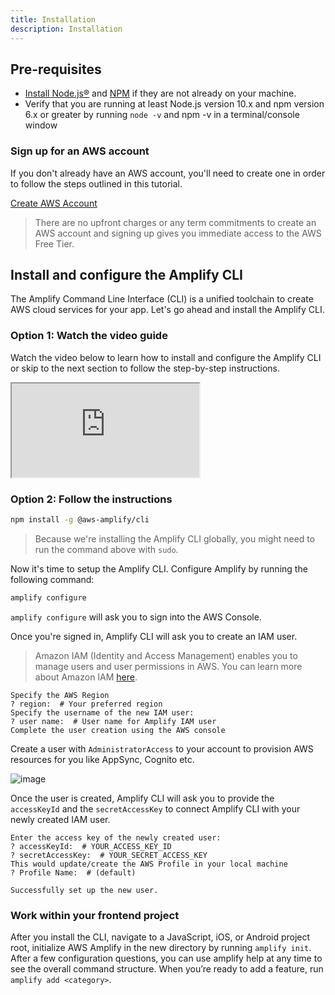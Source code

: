 ```yaml
---
title: Installation
description: Installation
---  
```


## Pre-requisites

* [Install Node.js®](https://nodejs.org/en/download/) and [NPM](https://www.npmjs.com/get-npm) if they are not already on your machine.
* Verify that you are running at least Node.js version 10.x and npm version 6.x or greater by running `node -v` and npm -v in a terminal/console window


### Sign up for an AWS account

If you don't already have an AWS account, you'll need to create one in order to follow the steps outlined in this tutorial.

[Create AWS Account](https://portal.aws.amazon.com/billing/signup?redirect_url=https%3A%2F%2Faws.amazon.com%2Fregistration-confirmation#/start)

> There are no upfront charges or any term commitments to create an AWS account and signing up gives you immediate access to the AWS Free Tier.

## Install and configure the Amplify CLI

The Amplify Command Line Interface (CLI) is a unified toolchain to create AWS cloud services for your app. Let's go ahead and install the Amplify CLI.

### Option 1: Watch the video guide

Watch the video below to learn how to install and configure the Amplify CLI or skip to the next section to follow the step-by-step instructions.

<iframe
  allowfullscreen
  src="https://www.youtube.com/embed/fWbM5DLh25U"
></iframe>

### Option 2: Follow the instructions

```bash
npm install -g @aws-amplify/cli
```

> Because we're installing the Amplify CLI globally, you might need to run the command above with `sudo`.


Now it's time to setup the Amplify CLI. Configure Amplify by running the following command:

```bash
amplify configure
```

`amplify configure` will ask you to sign into the AWS Console.

Once you're signed in, Amplify CLI will ask you to create an IAM user.
> Amazon IAM (Identity and Access Management) enables you to manage users and user permissions in AWS. You can learn more about Amazon IAM [here](https://aws.amazon.com/iam/).

```console
Specify the AWS Region
? region:  # Your preferred region
Specify the username of the new IAM user:
? user name:  # User name for Amplify IAM user
Complete the user creation using the AWS console
```

Create a user with `AdministratorAccess` to your account to provision AWS resources for you like AppSync, Cognito etc.

![image](../../images/user-creation.gif)

Once the user is created, Amplify CLI will ask you to provide the `accessKeyId` and the `secretAccessKey` to connect Amplify CLI with your newly created IAM user.

```console
Enter the access key of the newly created user:
? accessKeyId:  # YOUR_ACCESS_KEY_ID
? secretAccessKey:  # YOUR_SECRET_ACCESS_KEY
This would update/create the AWS Profile in your local machine
? Profile Name:  # (default)

Successfully set up the new user.
```


### Work within your frontend project

After you install the CLI, navigate to a JavaScript, iOS, or Android project root, initialize AWS Amplify in the new directory by running `amplify init`. After a few configuration questions, you can use amplify help at any time to see the overall command structure. When you’re ready to add a feature, run `amplify add <category>`. 
